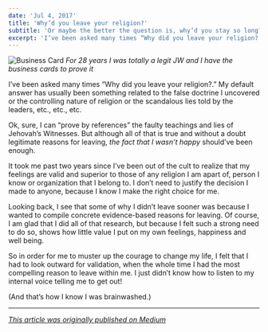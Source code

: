 ```yaml
---
date: 'Jul 4, 2017'
title: 'Why’d you leave your religion?'
subtitle: 'Or maybe the better the question is, why’d you stay so long?'
excerpt: 'I’ve been asked many times “Why did you leave your religion?.” My default answer has usually been something related to the false doctrine I uncovered or the controlling nature of religion or the scandalous lies told by the leaders, etc., etc., etc...'
---
```


![Business Card](https://miro.medium.com/max/1400/1*Ho3gudC8IS_T-lbavgFVbQ.jpeg)
_For 28 years I was totally a legit JW and I have the business cards to prove it_

I’ve been asked many times “Why did you leave your religion?.” My default answer has usually been something related to the false doctrine I uncovered or the controlling nature of religion or the scandalous lies told by the leaders, etc., etc., etc.

Ok, sure, I can “prove by references” the faulty teachings and lies of Jehovah’s Witnesses. But although all of that is true and without a doubt legitimate reasons for leaving, _the fact that I wasn’t happy_ should’ve been enough.

It took me past two years since I’ve been out of the cult to realize that my feelings are valid and superior to those of any religion I am apart of, person I know or organization that I belong to. I don’t need to justify the decision I made to anyone, because I know I make the right choice for me.

Looking back, I see that some of why I didn’t leave sooner was because I wanted to compile concrete evidence-based reasons for leaving. Of course, I am glad that I did all of that research, but because I felt such a strong need to do so, shows how little value I put on my own feelings, happiness and well being.

So in order for me to muster up the courage to change my life, I felt that I had to look outward for validation, when the whole time I had the most compelling reason to leave within me. I just didn’t know how to listen to my internal voice telling me to get out!

(And that’s how I know I was brainwashed.)

---

_[This article was originally published on Medium](https://medium.com/@christylaguardia/whyd-you-leave-the-cult-1d8a654f0755)_
